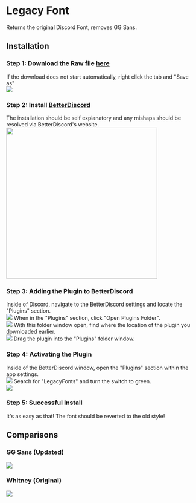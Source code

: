 <h1>Legacy Font</h1>
Returns the original Discord Font, removes GG Sans.

<h2>Installation</h2>
<h3>Step 1: Download the Raw file <a href="https://raw.githubusercontent.com/cbtecMain/BetterDiscord/a03105f8722fb01f1419f9c71a0abb048b58cf00/Legacy%20Font/LegacyFont.plugin.js">here</a></h3>
If the download does not start automatically, right click the tab and "Save as" <br>
<img src="https://cdn.discordapp.com/attachments/675461065697394698/1049044877842854018/image.png"></img>
<h3>Step 2: Install <a href="https://betterdiscord.app/">BetterDiscord</a></h3>
The installation should be self explanatory and any mishaps should be resolved via BetterDiscord's website.
<img src="https://cdn.discordapp.com/attachments/675461065697394698/1049045022743470140/image.png" style="width: 400px"></img>
<h3>Step 3: Adding the Plugin to BetterDiscord</h3>
Inside of Discord, navigate to the BetterDiscord settings and locate the "Plugins" section.<br>
<img src="https://cdn.discordapp.com/attachments/675461065697394698/1049045384154058762/image.png"></img>
When in the "Plugins" section, click "Open Plugins Folder".<br>
<img src="https://cdn.discordapp.com/attachments/675461065697394698/1049045643458510938/image.png"></img>
With this folder window open, find where the location of the plugin you downloaded earlier.<br>
<img src="https://cdn.discordapp.com/attachments/675461065697394698/1049045804914069565/image.png"></img>
Drag the plugin into the "Plugins" folder window.<br>
<h3>Step 4: Activating the Plugin</h3>
Inside of the BetterDiscord window, open the "Plugins" section within the app settings.<br>
<img src="https://cdn.discordapp.com/attachments/675461065697394698/1049045384154058762/image.png"></img>
Search for "LegacyFonts" and turn the switch to green.<br>
<img src="https://cdn.discordapp.com/attachments/675461065697394698/1049046077401223359/image.png"></img>
<h3>Step 5: Successful Install</h3>
It's as easy as that! The font should be reverted to the old style!
<h2>Comparisons</h2>
<h3>GG Sans (Updated)</h3>
<img src="https://cdn.discordapp.com/attachments/675461065697394698/1049046674309402635/image.png">
<h3>Whitney (Original)</h3>
<img src="https://cdn.discordapp.com/attachments/675461065697394698/1049046823987314811/image.png">
